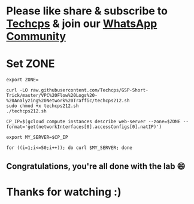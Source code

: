 
# Please like share & subscribe to [Techcps](https://www.youtube.com/@techcps) & join our [WhatsApp Community](https://whatsapp.com/channel/0029Va9nne147XeIFkXYv71A)

# Set ZONE
```
export ZONE=
```

```
curl -LO raw.githubusercontent.com/Techcps/GSP-Short-Trick/master/VPC%20Flow%20Logs%20-%20Analyzing%20Network%20Traffic/techcps212.sh
sudo chmod +x techcps212.sh
./techcps212.sh
```

```
CP_IP=$(gcloud compute instances describe web-server --zone=$ZONE --format='get(networkInterfaces[0].accessConfigs[0].natIP)')

export MY_SERVER=$CP_IP

for ((i=1;i<=50;i++)); do curl $MY_SERVER; done
```

## Congratulations, you're all done with the lab 😄

# Thanks for watching :)
